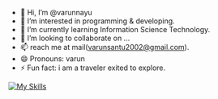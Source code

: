 - 👋 Hi, I’m @varunnayu
- 👀 I’m interested in programming & developing.
- 🌱 I’m currently learning Information Science Technology.
- 💞️ I’m looking to collaborate on ...
- 📫 reach me at mail(varunsantu2002@gmail.com).
- 😄 Pronouns: varun
- ⚡ Fun fact: i am a traveler exited to explore.

[![My Skills](https://skillicons.dev/icons?i=aws,gcp,azure,react,vue,flutter)](https://skillicons.dev)

<!---
varunnayu/varunnayu is a ✨ special ✨ repository because its `README.md` (this file) appears on your GitHub profile.
You can click the Preview link to take a look at your changes.
--->
